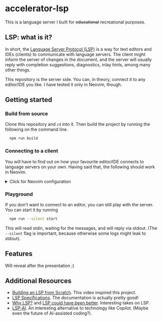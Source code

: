 # accelerator-lsp

This is a language server I built for ~~educational~~ recreational purposes.

## LSP: what is it?

In short, the [Language Server Protocol (LSP)](https://microsoft.github.io/language-server-protocol/) is a way for text editors and IDEs (clients) to communicate with language servers. The client might inform the server of changes in the document, and the server will usually reply with completion suggestions, diagnostics, inlay hints, among many other things.

This repository is the server side. You can, in theory, connect it to any editor/IDE you like. I have tested it only in Neovim, though.

## Getting started

### Build from source

Clone this repository and `cd` into it. Then build the project by running the following on the command line.

```bash
  npm run build
```

### Connecting to a client

You will have to find out on how your favourite editor/IDE connects to language servers on your own. Having said that, the following should work in Neovim.

<details>
  <summary>Click for Neovim configuration</summary><!-- --+ -->

```lua
-- Paste this in your init.lua file

vim.api.nvim_create_autocmd({"BufEnter, BufWinEnter"}, {
  pattern = '*.accelerator',
  callback = function()
    -- TODO: Change to this respository's path on your machine
    -- Use absolute paths (so no ~ or $HOME) since it may not work otherwise
    local path = '/path/to/the/repo/accelerator-lsp'
    local command = { 'npm', 'run', '--silent', '--prefix', path, 'start' }

    local server = vim.lsp.start { name = 'accelerator-lsp', cmd = command }

    if not server then
      vim.notify 'there is a problem connecting to the accelerator language server'
      return
    end

    vim.lsp.buf_attach_client(0, server)
    print 'accelerator language server found'
  end,
})
```

<!-- --_ -->
</details>

### Playground

If you don't want to connect to an editor, you can still play with the server. You can start it by running

```bash
  npm run --silent start
```

This will read stdin, waiting for the messages, and will reply via stdout. (The `--silent` flag is important, because otherwise some logs might leak to stdout).

## Features

Will reveal after the presentation ;)

## Additional Resources

- [Building an LSP from Scratch](https://www.youtube.com/watch?v=YsdlcQoHqPY). This video inspired this project.
- [LSP Specifications](https://microsoft.github.io/language-server-protocol/specifications/specification-current). The documentation is actually pretty good!
- [Why LSP?](https://matklad.github.io/2022/04/25/why-lsp.html) and [LSP could have been better](https://matklad.github.io/2023/10/12/lsp-could-have-been-better.html). Interesting takes on LSP.
- [LSP-AI](https://github.com/SilasMarvin/lsp-ai). An interesting alternative to technology like Copilot. (Maybe even the future of AI-assisted coding?).
